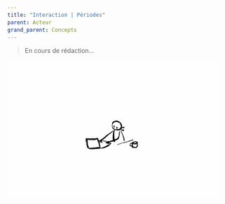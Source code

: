 ```yaml
---
title: "Interaction | Périodes"
parent: Acteur
grand_parent: Concepts
---
```



> En cours de rédaction...

![SynApps](../../assets/under-progress.gif)
